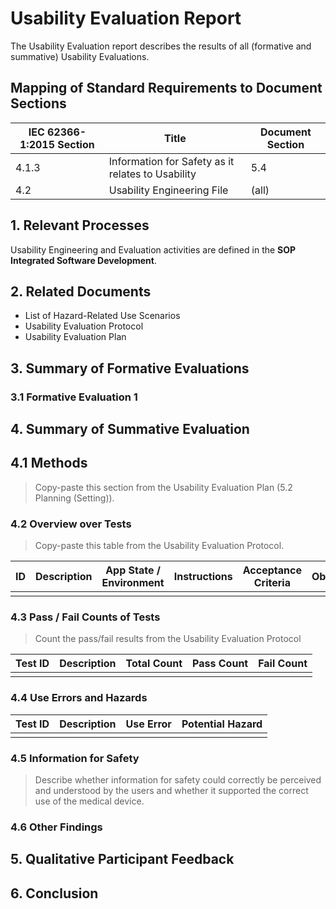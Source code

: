 # Usability Evaluation Report

The Usability Evaluation report describes the results of all (formative and summative) Usability Evaluations.

## Mapping of Standard Requirements to Document Sections

| IEC 62366-1:2015 Section | Title                                             | Document Section |
|--------------------------|---------------------------------------------------|------------------|
| 4.1.3                    | Information for Safety as it relates to Usability | 5.4              |
| 4.2                      | Usability Engineering File                        | (all)            |

## 1. Relevant Processes

Usability Engineering and Evaluation activities are defined in the **SOP Integrated Software Development**.

## 2. Related Documents

 * List of Hazard-Related Use Scenarios
 * Usability Evaluation Protocol
 * Usability Evaluation Plan

## 3. Summary of Formative Evaluations

### 3.1 Formative Evaluation 1

## 4. Summary of Summative Evaluation

## 4.1 Methods

> Copy-paste this section from the Usability Evaluation Plan (5.2 Planning (Setting)).

### 4.2 Overview over Tests

> Copy-paste this table from the Usability Evaluation Protocol.

| ID | Description | App State / Environment | Instructions | Acceptance Criteria | Observations | Hazards encountered |
|----|-------------|-------------------------|--------------|---------------------|--------------|---------------------|
|    |             |                         |              |                     |              |                     |

### 4.3 Pass / Fail Counts of Tests

> Count the pass/fail results from the Usability Evaluation Protocol

| Test ID | Description | Total Count | Pass Count | Fail Count |
|---------|-------------|-------------|------------|------------|
|         |             |             |            |            |

### 4.4 Use Errors and Hazards

| Test ID | Description | Use Error | Potential Hazard |
|---------|-------------|-----------|------------------|
|         |             |           |                  |

### 4.5 Information for Safety

> Describe whether information for safety could correctly be perceived and understood by the users and
> whether it supported the correct use of the medical device.

### 4.6 Other Findings

## 5. Qualitative Participant Feedback

## 6. Conclusion
